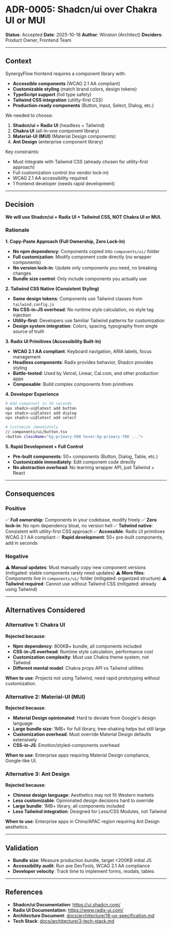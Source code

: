 # ADR-0005: Shadcn/ui over Chakra UI or MUI

**Status**: Accepted
**Date**: 2025-10-18
**Author**: Winston (Architect)
**Deciders**: Product Owner, Frontend Team

---

## Context

SynergyFlow frontend requires a component library with:
- **Accessible components** (WCAG 2.1 AA compliant)
- **Customizable styling** (match brand colors, design tokens)
- **TypeScript support** (full type safety)
- **Tailwind CSS integration** (utility-first CSS)
- **Production-ready components** (Button, Input, Select, Dialog, etc.)

We needed to choose:
1. **Shadcn/ui + Radix UI** (headless + Tailwind)
2. **Chakra UI** (all-in-one component library)
3. **Material-UI (MUI)** (Material Design components)
4. **Ant Design** (enterprise component library)

Key constraints:
- Must integrate with Tailwind CSS (already chosen for utility-first approach)
- Full customization control (no vendor lock-in)
- WCAG 2.1 AA accessibility required
- 1 frontend developer (needs rapid development)

---

## Decision

**We will use Shadcn/ui + Radix UI + Tailwind CSS, NOT Chakra UI or MUI.**

### Rationale

**1. Copy-Paste Approach (Full Ownership, Zero Lock-In)**
- **No npm dependency**: Components copied into `components/ui/` folder
- **Full customization**: Modify component code directly (no wrapper components)
- **No version lock-in**: Update only components you need, no breaking changes
- **Bundle size control**: Only include components you actually use

**2. Tailwind CSS Native (Consistent Styling)**
- **Same design tokens**: Components use Tailwind classes from `tailwind.config.js`
- **No CSS-in-JS overhead**: No runtime style calculation, no style tag injection
- **Utility-first**: Developers use familiar Tailwind patterns for customization
- **Design system integration**: Colors, spacing, typography from single source of truth

**3. Radix UI Primitives (Accessibility Built-In)**
- **WCAG 2.1 AA compliant**: Keyboard navigation, ARIA labels, focus management
- **Headless components**: Radix provides behavior, Shadcn provides styling
- **Battle-tested**: Used by Vercel, Linear, Cal.com, and other production apps
- **Composable**: Build complex components from primitives

**4. Developer Experience**
```bash
# Add component in 10 seconds
npx shadcn-ui@latest add button
npx shadcn-ui@latest add dialog
npx shadcn-ui@latest add select

# Customize immediately
// components/ui/button.tsx
<button className="bg-primary-500 hover:bg-primary-700 ...">
```

**5. Rapid Development + Full Control**
- **Pre-built components**: 50+ components (Button, Dialog, Table, etc.)
- **Customizable immediately**: Edit component code directly
- **No abstraction overhead**: No learning wrapper API, just Tailwind + React

---

## Consequences

### Positive

✅ **Full ownership**: Components in your codebase, modify freely
✅ **Zero lock-in**: No npm dependency bloat, no version hell
✅ **Tailwind native**: Consistent with utility-first CSS approach
✅ **Accessible**: Radix UI primitives WCAG 2.1 AA compliant
✅ **Rapid development**: 50+ pre-built components, add in seconds

### Negative

⚠️ **Manual updates**: Must manually copy new component versions (mitigated: stable components rarely need updates)
⚠️ **More files**: Components live in `components/ui/` folder (mitigated: organized structure)
⚠️ **Tailwind required**: Cannot use without Tailwind CSS (mitigated: already using Tailwind)

---

## Alternatives Considered

### Alternative 1: Chakra UI

**Rejected because**:
- **Npm dependency**: 800KB+ bundle, all components included
- **CSS-in-JS overhead**: Runtime style calculation, performance cost
- **Customization complexity**: Must use Chakra theme system, not Tailwind
- **Different mental model**: Chakra props API vs Tailwind utilities

**When to use**: Projects not using Tailwind, need rapid prototyping without customization.

### Alternative 2: Material-UI (MUI)

**Rejected because**:
- **Material Design opinionated**: Hard to deviate from Google's design language
- **Large bundle size**: 1MB+ for full library, tree-shaking helps but still large
- **Customization overhead**: Must override Material Design defaults extensively
- **CSS-in-JS**: Emotion/styled-components overhead

**When to use**: Enterprise apps requiring Material Design compliance, Google-like UI.

### Alternative 3: Ant Design

**Rejected because**:
- **Chinese design language**: Aesthetics may not fit Western markets
- **Less customizable**: Opinionated design decisions hard to override
- **Large bundle**: 1MB+ library, all components included
- **Less Tailwind integration**: Designed for Less/CSS Modules, not Tailwind

**When to use**: Enterprise apps in China/APAC region requiring Ant Design aesthetics.

---

## Validation

- **Bundle size**: Measure production bundle, target <200KB initial JS
- **Accessibility audit**: Run axe DevTools, WCAG 2.1 AA compliance
- **Developer velocity**: Track time to implement forms, modals, tables

---

## References

- **Shadcn/ui Documentation**: https://ui.shadcn.com/
- **Radix UI Documentation**: https://www.radix-ui.com/
- **Architecture Document**: [docs/architecture/18-ux-specification.md](../architecture/18-ux-specification.md)
- **Tech Stack**: [docs/architecture/3-tech-stack.md](../architecture/3-tech-stack.md)
